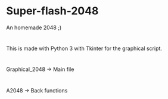 # Super-flash-2048
An homemade 2048 ;)
#
This is made with Python 3 with Tkinter for the graphical script.
#
Graphical_2048 -> Main file
#
A2048 -> Back functions
